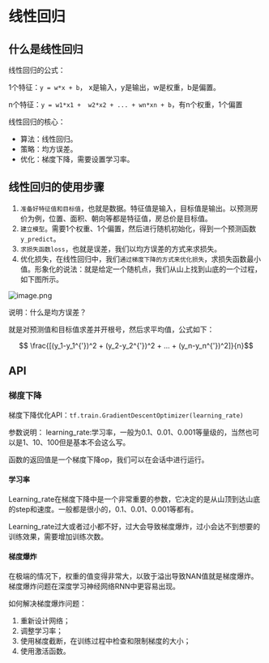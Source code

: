 # 线性回归

## 什么是线性回归

线性回归的公式：

1个特征：`y = w*x + b`， x是输入，y是输出，w是权重，b是偏置。

n个特征：`y = w1*x1 +  w2*x2 + ... + wn*xn + b`，有n个权重，1个偏置

线性回归的核心：

- 算法：线性回归。
- 策略：均方误差。
- 优化：梯度下降，需要设置学习率。

## 线性回归的使用步骤

1. `准备好特征值和目标值`，也就是数据。特征值是输入，目标值是输出。以预测房价为例，位置、面积、朝向等都是特征值，房总价是目标值。
2. `建立模型`。需要1个权重、1个偏置，然后进行随机初始化，得到一个预测函数`y_predict`。
3. `求损失函数loss`，也就是误差，我们以均方误差的方式来求损失。
4. 优化损失，在线性回归中，我们`通过梯度下降的方式来优化损失`，求损失函数最小值。形象化的说法：就是给定一个随机点，我们从山上找到山底的一个过程，如下图所示。

![image.png](https://upload-images.jianshu.io/upload_images/5637154-5af57ebbc5a69e9c.png?imageMogr2/auto-orient/strip%7CimageView2/2/w/1240)

说明：什么是均方误差？

就是对预测值和目标值求差并开根号，然后求平均值，公式如下：

$$ \frac{[(y_1-y_1^{'})^2 + (y_2-y_2^{'})^2 + ... + (y_n-y_n^{'})^2]}{n}$$

## API

### 梯度下降

梯度下降优化API：`tf.train.GradientDescentOptimizer(learning_rate)`

参数说明：
learning_rate:学习率，一般为0.1、0.01、0.001等量级的，当然也可以是1、10、100但是基本不会这么写。

函数的返回值是一个梯度下降op，我们可以在会话中进行运行。

#### 学习率

Learning_rate在梯度下降中是一个非常重要的参数，它决定的是从山顶到达山底的step和速度。一般都是很小的，0.1、0.01、0.001等都有。

Learning_rate过大或者过小都不好，过大会导致梯度爆炸，过小会达不到想要的训练效果，需要增加训练次数。

#### 梯度爆炸

在极端的情况下，权重的值变得非常大，以致于溢出导致NAN值就是梯度爆炸。梯度爆炸问题在深度学习神经网络RNN中更容易出现。

如何解决梯度爆炸问题：

1. 重新设计网络；
2. 调整学习率；
3. 使用梯度截断，在训练过程中检查和限制梯度的大小；
4. 使用激活函数。


